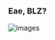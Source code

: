 ### Eae, BLZ?

![images](https://github.com/Douglas041/Douglas041/assets/132484983/3f6daeaa-0907-45a0-9f1b-5f822e9f2659)
